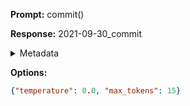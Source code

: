 **Prompt:**
commit()


**Response:**
2021-09-30_commit

<details><summary>Metadata</summary>

- Duration: 675 ms
- Datetime: 2023-08-25T16:44:33.448899
- Model: gpt-3.5-turbo-0613

</details>

**Options:**
```json
{"temperature": 0.0, "max_tokens": 15}
```

